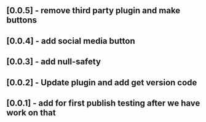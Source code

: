 ## [0.0.5] - remove third party plugin and make buttons
## [0.0.4] - add social media button
## [0.0.3] - add null-safety
## [0.0.2] - Update plugin and add get version code
## [0.0.1] - add for first publish testing after we have work on that  
